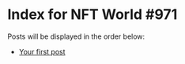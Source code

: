 # Index for NFT World #971
Posts will be displayed in the order below:

- [Your first post](./001-first.md)

